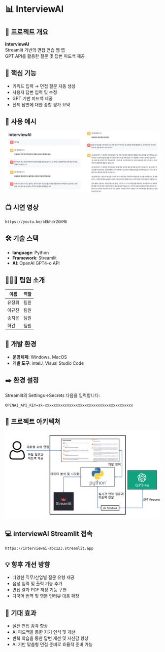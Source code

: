 # 📊 InterviewAI


## 🎯 프로젝트 개요

**InterviewAI**  
Streamlit 기반의 면접 연습 웹 앱  
GPT API를 활용한 질문 및 답변 피드백 제공


## 🧠 핵심 기능

- 키워드 입력 → 면접 질문 자동 생성  
- 사용자 답변 입력 및 수정  
- GPT 기반 피드백 제공  
- 전체 답변에 대한 종합 평가 요약


## 👀 사용 예시

![InterviewAI Preview](https://github.com/Olokgong/interviewAI/blob/main/image01.png)


## 📺 시연 영상
```
https://youtu.be/bEbhdrZGKM8
```


## 🛠 기술 스택

- **language**: Python
- **Framework**: Streamlit 
- **AI**: OpenAI GPT4-o API


## 🧑‍🤝‍🧑 팀원 소개
|이름|역할|
|---|---|
| 유정휘 | 팀원 |
| 이규진 | 팀원 |
| 송지윤 | 팀원 |
| 허건 | 팀원 |


## 🚀 개발 환경

- **운영체제**: Windows, MacOS
- **개발 도구**: intelJ, Visual Studio Code


## ✒️ 환경 설정

Streamlit의 Settings->Secrets  다음을 입력합니다:
```
OPENAI_API_KEY=sk-xxxxxxxxxxxxxxxxxxxxxxxxxxxxxxxxxxxxxxxx
```


## 📝 프로젝트 아키텍쳐

![InterviewAI Preview2](https://github.com/Olokgong/interviewAI/blob/main/image02.png)


## 💻 interviewAI Streamlit 접속
```
https://interviewai-abc123.streamlit.app
```


## 💡 향후 개선 방향

- 다양한 직무/산업별 질문 유형 제공
- 음성 입력 및 출력 기능 추가
- 면접 결과 PDF 저장 기능 구현
- 다국어 번역 및 영문 인터뷰 대응 확장

## 🙌 기대 효과

- 실전 면접 감각 향상
- AI 피드백을 통한 자기 인식 및 개선
- 반복 학습을 통한 답변 개선 및 자신감 향상
- AI 기반 맞춤형 면접 준비로 효율적 준비 가능
